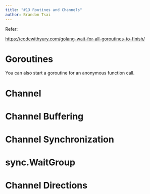 ```yaml
---
title: "#13 Routines and Channels"
author: Brandon Tsai
---
```


Refer:

https://codewithyury.com/golang-wait-for-all-goroutines-to-finish/

Goroutines
=======

You can also start a goroutine for an anonymous function call.




Channel
======


Channel Buffering
=======


Channel Synchronization
========

sync.WaitGroup
=========

Channel Directions
========
